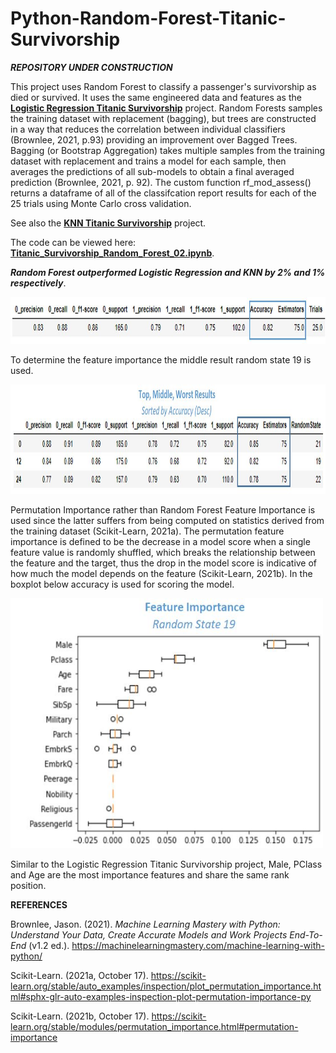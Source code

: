 # Python-Random-Forest-Titanic-Survivorship

**_REPOSITORY UNDER CONSTRUCTION_**

This project uses Random Forest to classify a passenger's survivorship as died or survived. It uses the same engineered data and features as the  **[Logistic Regression Titanic Survivorship](https://github.com/aaronmkwong/Python-Logistic-Regression-Titanic-Survivorship)** project. Random Forests samples the training dataset with replacement (bagging), but trees are constructed in a way that reduces the correlation between individual classifiers (Brownlee, 2021, p.93) providing an improvement over Bagged Trees. Bagging (or Bootstrap Aggregation) takes multiple samples from the training dataset with replacement and trains a model for each sample, then averages the predictions of all sub-models to obtain a final averaged prediction (Brownlee, 2021, p. 92). The custom function rf_mod_assess() returns a dataframe of all of the classifcation report results for each of the 25 trials using Monte Carlo cross validation.  

See also the **[KNN Titanic Survivorship](https://github.com/aaronmkwong/Python-KNN-Titanic-Survivorship)** project.

The code can be viewed here: **[Titanic_Survivorship_Random_Forest_02.ipynb](https://github.com/aaronmkwong/Python-Random-Forest-Titanic-Survivorship/blob/main/Program%20Files/Titanic_Survivorship_Random_Forest_02.ipynb)**.  

**_Random Forest outperformed Logistic Regression and KNN by 2% and 1% respectively_**. 

<img src="https://github.com/aaronmkwong/Python-Random-Forest-Titanic-Survivorship/blob/main/Other%20Files/summary_results_01.JPG" width="750" height="75">

To determine the feature importance the middle result random state 19 is used. 

<img src="https://github.com/aaronmkwong/Python-Random-Forest-Titanic-Survivorship/blob/main/Other%20Files/top_mid_worst_results_02.JPG" width="700" height="175">

Permutation Importance rather than Random Forest Feature Importance is used since the latter suffers from being computed on statistics derived from the training dataset (Scikit-Learn, 2021a). The permutation feature importance is defined to be the decrease in a model score when a single feature value is randomly shuffled, which breaks the relationship between the feature and the target, thus the drop in the model score is indicative of how much the model depends on the feature (Scikit-Learn, 2021b). In the boxplot below accuracy is used for scoring the model. 

<img src="https://github.com/aaronmkwong/Python-Random-Forest-Titanic-Survivorship/blob/main/Other%20Files/feature_importance_01.JPG" width="500" height="400">

Similar to the Logistic Regression Titanic Survivorship project, Male, PClass and Age are the most importance features and share the same rank position.

**REFERENCES**

Brownlee, Jason. (2021). *Machine Learning Mastery with Python: Understand Your Data, Create Accurate Models and Work Projects End-To-End* (v1.2 ed.). https://machinelearningmastery.com/machine-learning-with-python/

Scikit-Learn. (2021a, October 17). https://scikit-learn.org/stable/auto_examples/inspection/plot_permutation_importance.html#sphx-glr-auto-examples-inspection-plot-permutation-importance-py

Scikit-Learn. (2021b, October 17). https://scikit-learn.org/stable/modules/permutation_importance.html#permutation-importance
